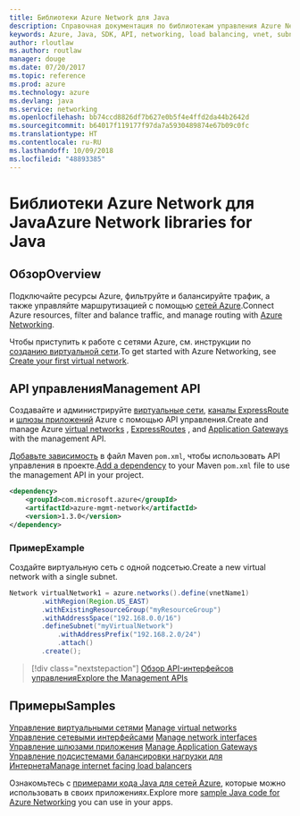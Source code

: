 ```yaml
---
title: Библиотеки Azure Network для Java
description: Справочная документация по библиотекам управления Azure Network для Java
keywords: Azure, Java, SDK, API, networking, load balancing, vnet, subnet
author: rloutlaw
ms.author: routlaw
manager: douge
ms.date: 07/20/2017
ms.topic: reference
ms.prod: azure
ms.technology: azure
ms.devlang: java
ms.service: networking
ms.openlocfilehash: bb74ccd8826df7b627e0b5f4e4ffd2da44b2642d
ms.sourcegitcommit: b64017f119177f97da7a5930489874e67b09c0fc
ms.translationtype: HT
ms.contentlocale: ru-RU
ms.lasthandoff: 10/09/2018
ms.locfileid: "48893385"
---
```

# <a name="azure-network-libraries-for-java"></a><span data-ttu-id="5febc-104">Библиотеки Azure Network для Java</span><span class="sxs-lookup"><span data-stu-id="5febc-104">Azure Network libraries for Java</span></span>

## <a name="overview"></a><span data-ttu-id="5febc-105">Обзор</span><span class="sxs-lookup"><span data-stu-id="5febc-105">Overview</span></span>

<span data-ttu-id="5febc-106">Подключайте ресурсы Azure, фильтруйте и балансируйте трафик, а также управляйте маршрутизацией с помощью [сетей Azure](/azure/networking/networking-overview).</span><span class="sxs-lookup"><span data-stu-id="5febc-106">Connect Azure resources, filter and balance traffic, and manage routing with [Azure Networking](/azure/networking/networking-overview).</span></span>

<span data-ttu-id="5febc-107">Чтобы приступить к работе с сетями Azure, см. инструкции по [созданию виртуальной сети](/azure/virtual-network/virtual-network-get-started-vnet-subnet).</span><span class="sxs-lookup"><span data-stu-id="5febc-107">To get started with Azure Networking, see [Create your first virtual network](/azure/virtual-network/virtual-network-get-started-vnet-subnet).</span></span>

## <a name="management-api"></a><span data-ttu-id="5febc-108">API управления</span><span class="sxs-lookup"><span data-stu-id="5febc-108">Management API</span></span>

<span data-ttu-id="5febc-109">Создавайте и администрируйте [виртуальные сети](/azure/virtual-network/virtual-networks-overview), [каналы ExpressRoute](/azure/expressroute/) и [шлюзы приложений](/azure/application-gateway/) Azure с помощью API управления.</span><span class="sxs-lookup"><span data-stu-id="5febc-109">Create and manage Azure [virtual networks](/azure/virtual-network/virtual-networks-overview) , [ExpressRoutes](/azure/expressroute/) , and [Application Gateways](/azure/application-gateway/) with the management API.</span></span>

<span data-ttu-id="5febc-110">[Добавьте зависимость](https://maven.apache.org/guides/getting-started/index.html#How_do_I_use_external_dependencies) в файл Maven `pom.xml`, чтобы использовать API управления в проекте.</span><span class="sxs-lookup"><span data-stu-id="5febc-110">[Add a dependency](https://maven.apache.org/guides/getting-started/index.html#How_do_I_use_external_dependencies) to your Maven `pom.xml` file to use the management API in your project.</span></span>  

```XML
<dependency>
    <groupId>com.microsoft.azure</groupId>
    <artifactId>azure-mgmt-network</artifactId>
    <version>1.3.0</version>
</dependency>
```   

### <a name="example"></a><span data-ttu-id="5febc-111">Пример</span><span class="sxs-lookup"><span data-stu-id="5febc-111">Example</span></span>

<span data-ttu-id="5febc-112">Создайте виртуальную сеть с одной подсетью.</span><span class="sxs-lookup"><span data-stu-id="5febc-112">Create a new virtual network with a single subnet.</span></span>

```java
Network virtualNetwork1 = azure.networks().define(vnetName1)
        .withRegion(Region.US_EAST)
        .withExistingResourceGroup("myResourceGroup")
        .withAddressSpace("192.168.0.0/16")
        .defineSubnet("myVirtualNetwork")
            .withAddressPrefix("192.168.2.0/24")
            .attach()
        .create();
```

> [!div class="nextstepaction"]
> [<span data-ttu-id="5febc-113">Обзор API-интерфейсов управления</span><span class="sxs-lookup"><span data-stu-id="5febc-113">Explore the Management APIs</span></span>](/java/api/overview/azure/networking/management)

## <a name="samples"></a><span data-ttu-id="5febc-114">Примеры</span><span class="sxs-lookup"><span data-stu-id="5febc-114">Samples</span></span>

<span data-ttu-id="5febc-115">[Управление виртуальными сетями](https://github.com/Azure-Samples/network-java-manage-virtual-network) </span><span class="sxs-lookup"><span data-stu-id="5febc-115">[Manage virtual networks](https://github.com/Azure-Samples/network-java-manage-virtual-network) </span></span>  
<span data-ttu-id="5febc-116">[Управление сетевыми интерфейсами](https://github.com/Azure-Samples/network-java-manage-network-interface) </span><span class="sxs-lookup"><span data-stu-id="5febc-116">[Manage network interfaces](https://github.com/Azure-Samples/network-java-manage-network-interface) </span></span>  
<span data-ttu-id="5febc-117">[Управление шлюзами приложения](https://github.com/Azure-Samples/application-gateway-java-manage-simple-application-gateways) </span><span class="sxs-lookup"><span data-stu-id="5febc-117">[Manage Application Gateways](https://github.com/Azure-Samples/application-gateway-java-manage-simple-application-gateways) </span></span>  
[<span data-ttu-id="5febc-118">Управление подсистемами балансировки нагрузки для Интернета</span><span class="sxs-lookup"><span data-stu-id="5febc-118">Manage internet facing load balancers</span></span>](https://github.com/Azure-Samples/network-java-manage-internet-facing-load-balancers)   

<span data-ttu-id="5febc-119">Ознакомьтесь с [примерами кода Java для сетей Azure](https://azure.microsoft.com/resources/samples/?platform=java&term=network), которые можно использовать в своих приложениях.</span><span class="sxs-lookup"><span data-stu-id="5febc-119">Explore more [sample Java code for Azure Networking](https://azure.microsoft.com/resources/samples/?platform=java&term=network) you can use in your apps.</span></span>
